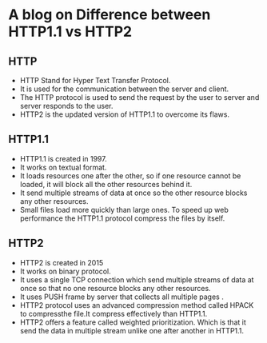 # A blog on Difference between HTTP1.1 vs HTTP2 #   
## HTTP ##   
* HTTP Stand for Hyper Text Transfer Protocol.
* It is used for the communication between the server and client.
* The HTTP protocol is used to send the request by the user to server and server responds to the user.   
* HTTP2 is the updated version of HTTP1.1 to overcome its flaws.   
## HTTP1.1 ##   
* HTTP1.1 is created in 1997.   
* It works on textual format.   
* It loads resources one after the other, so if one resource cannot be loaded, it  will block all the other resources behind it.   
* It send multiple streams of data at once so the other resource blocks any other resources.   
* Small files load more quickly than large ones. To speed up web performance the HTTP1.1 protocol compress the files by itself.   
## HTTP2 ##   
* HTTP2 is created in 2015   
* It works on binary protocol.   
* It uses a single TCP connection  which send multiple streams of data at once so that no one resource blocks any other resources.   
* It uses PUSH frame by server that collects all multiple pages .   
* HTTP2 protocol uses an advanced compression method called HPACK to compressthe file.It compress effectively than HTTP1.1.   
* HTTP2 offers a feature called weighted prioritization. Which is that it send the data in multiple stream unlike one after another in HTTP1.1.   

